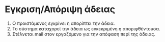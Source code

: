 # Εγκριση/Απόριψη άδειας

1) Ο προιστάμενος εγκρίνει η απορίπτει την άδεια.
2) Το σύστημα καταχορεί την άδεια ως εγκεκριμένη η αποριφθέντουσα.
3) Στέλνεται mail στον εργαζόμενο για την απόφαση περί της άδειας.